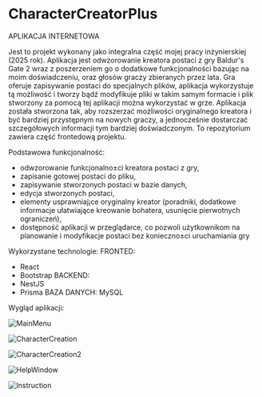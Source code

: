 # CharacterCreatorPlus
APLIKACJA INTERNETOWA

Jest to projekt wykonany jako integralna część mojej pracy inżynierskiej (2025 rok). Aplikacja jest odwzorowanie kreatora postaci z gry Baldur's Gate 2 wraz z poszerzeniem go o dodatkowe funkcjonalności bazując na moim doświadczeniu, oraz głosów graczy zbieranych przez lata. Gra oferuje zapisywanie postaci do specjalnych plików, aplikacja wykorzystuje tą 
możliwość i tworzy bądź modyfikuje pliki w takim samym formacie i plik stworzony za pomocą tej aplikacji można wykorzystać w grze. Aplikacja została stworzona tak, aby rozszerzać możliwości oryginalnego kreatora i być bardziej przystępnym na nowych graczy, a jednocześnie dostarczać szczegółowych informacji tym bardziej doświadczonym.
To repozytorium zawiera część frontedową projektu.

Podstawowa funkcjonalność:
- odwzorowanie funkcjonalno±ci kreatora postaci z gry,
- zapisanie gotowej postaci do pliku,
- zapisywanie stworzonych postaci w bazie danych,
- edycja stworzonych postaci,
- elementy usprawniaj¡ce oryginalny kreator (poradniki, dodatkowe informacje ułatwiające kreowanie bohatera, usunięcie pierwotnych ograniczeń),
- dostępność aplikacji w przeglądarce, co pozwoli użytkownikom na planowanie i modyfikacje postaci bez konieczno±ci uruchamiania gry

Wykorzystane technologie:
FRONTED:
- React
- Bootstrap
BACKEND:
- NestJS
- Prisma
BAZA DANYCH: MySQL

Wygląd aplikacji:

![MainMenu](https://github.com/user-attachments/assets/8ae8d7bf-2f33-4f3d-b9e7-ebf427d61073)

![CharacterCreation](https://github.com/user-attachments/assets/1f39bc2e-90c5-455f-aaee-af4209c6b007)

![CharacterCreation2](https://github.com/user-attachments/assets/85cc1cd3-567c-47c7-b9ae-b06e137c9f42)

![HelpWindow](https://github.com/user-attachments/assets/4965d52e-1194-498d-b8e8-5f8e3082f8d5)

![Instruction](https://github.com/user-attachments/assets/cf929b44-f0b2-456b-a6a4-2acb0689ffb0)
